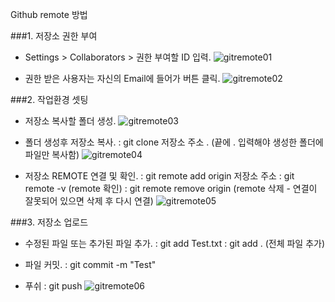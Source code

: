 Github remote 방법

###1. 저장소 권한 부여

- Settings > Collaborators > 권한 부여할 ID 입력.
![gitremote01](https://user-images.githubusercontent.com/43169339/48525004-d1bfa800-e8c5-11e8-8309-a8d5132efcfb.PNG)

- 권한 받은 사용자는 자신의 Email에 들어가 버튼 클릭.
![gitremote02](https://user-images.githubusercontent.com/43169339/48525191-84900600-e8c6-11e8-9a3e-d28b54a9a977.PNG)



###2. 작업환경 셋팅

- 저장소 복사할 폴더 생성.
![gitremote03](https://user-images.githubusercontent.com/43169339/48525513-c8cfd600-e8c7-11e8-97da-0ab8233373c9.PNG)

- 폴더 생성후 저장소 복사.
: git clone 저장소 주소 . (끝에 . 입력해야 생성한 폴더에 파일만 복사함)
![gitremote04](https://user-images.githubusercontent.com/43169339/48525731-86f35f80-e8c8-11e8-8b45-09d749d7d3f3.PNG)

- 저장소 REMOTE 연결 및 확인.
: git remote add origin 저장소 주소
: git remote -v (remote 확인)
: git remote remove origin (remote 삭제 - 연결이 잘못되어 있으면 삭제 후 다시 연결)
![gitremote05](https://user-images.githubusercontent.com/43169339/48526074-a50d8f80-e8c9-11e8-9732-adc4dd3f915e.PNG)


###3. 저장소 업로드

- 수정된 파일 또는 추가된 파일 추가.
: git add Test.txt
: git add . (전체 파일 추가)

- 파일 커밋.
: git commit -m "Test"

- 푸쉬
: git push
![gitremote06](https://user-images.githubusercontent.com/43169339/48526364-c02ccf00-e8ca-11e8-92c4-7e0a51316629.PNG)